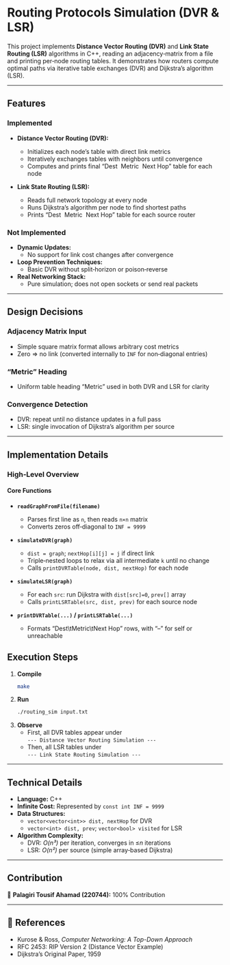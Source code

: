 # Routing Protocols Simulation (DVR & LSR)

This project implements **Distance Vector Routing (DVR)** and **Link State Routing (LSR)** algorithms in C++, reading an adjacency‑matrix from a file and printing per‑node routing tables. It demonstrates how routers compute optimal paths via iterative table exchanges (DVR) and Dijkstra’s algorithm (LSR).

---

## Features

### Implemented

- **Distance Vector Routing (DVR):**
  - Initializes each node’s table with direct link metrics
  - Iteratively exchanges tables with neighbors until convergence
  - Computes and prints final “Dest  Metric  Next Hop” table for each node

- **Link State Routing (LSR):**
  - Reads full network topology at every node
  - Runs Dijkstra’s algorithm per node to find shortest paths
  - Prints “Dest  Metric  Next Hop” table for each source router

### Not Implemented

- **Dynamic Updates:**  
  - No support for link cost changes after convergence
- **Loop Prevention Techniques:**  
  - Basic DVR without split‐horizon or poison‐reverse
- **Real Networking Stack:**  
  - Pure simulation; does not open sockets or send real packets

---

## Design Decisions

### Adjacency Matrix Input

- Simple square matrix format allows arbitrary cost metrics  
- Zero ⇒ no link (converted internally to `INF` for non‑diagonal entries)

### “Metric” Heading

- Uniform table heading “Metric” used in both DVR and LSR for clarity

### Convergence Detection

- DVR: repeat until no distance updates in a full pass  
- LSR: single invocation of Dijkstra’s algorithm per source

---

## Implementation Details

### High‑Level Overview

#### Core Functions

- **`readGraphFromFile(filename)`**  
  - Parses first line as `n`, then reads `n×n` matrix  
  - Converts zeros off‑diagonal to `INF = 9999`

- **`simulateDVR(graph)`**  
  - `dist = graph`; `nextHop[i][j] = j` if direct link  
  - Triple‑nested loops to relax via all intermediate `k` until no change  
  - Calls `printDVRTable(node, dist, nextHop)` for each node

- **`simulateLSR(graph)`**  
  - For each `src`: run Dijkstra with `dist[src]=0`, `prev[]` array  
  - Calls `printLSRTable(src, dist, prev)` for each source node

- **`printDVRTable(...)` / `printLSRTable(...)`**  
  - Formats “Dest\tMetric\tNext Hop” rows, with “–” for self or unreachable



## Execution Steps

1. **Compile**  
   ```bash
   make
   ```
2. **Run**  
   ```bash
   ./routing_sim input.txt
   ```
3. **Observe**  
   - First, all DVR tables appear under  
     `--- Distance Vector Routing Simulation ---`  
   - Then, all LSR tables under  
     `--- Link State Routing Simulation ---`

---


## Technical Details

- **Language:** C++  
- **Infinite Cost:** Represented by `const int INF = 9999`  
- **Data Structures:**  
  - `vector<vector<int>> dist, nextHop` for DVR  
  - `vector<int> dist, prev`; `vector<bool> visited` for LSR  
- **Algorithm Complexity:**  
  - DVR: *O(n³)* per iteration, converges in ≤*n* iterations  
  - LSR: *O(n²)* per source (simple array‑based Dijkstra)

---

## Contribution

👤 **Palagiri Tousif Ahamad (220744):** 100% Contribution

---

## 🔹 References

- Kurose & Ross, _Computer Networking: A Top-Down Approach_  
- RFC 2453: RIP Version 2 (Distance Vector Example)  
- Dijkstra’s Original Paper, 1959  
```